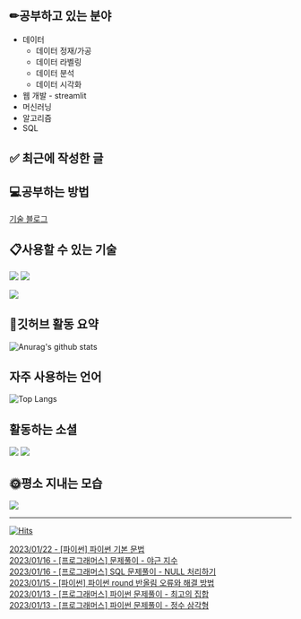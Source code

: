 
## ✏공부하고 있는 분야
* 데이터
  * 데이터 정재/가공
  * 데이터 라벨링
  * 데이터 분석
  * 데이터 시각화
* 웹 개발 - streamlit
* 머신러닝
* 알고리즘
* SQL

## ✅ 최근에 작성한 글

## 💻공부하는 방법
[기술 블로그](https://whdgus928.tistory.com/)

## 📋사용할 수 있는 기술
<img src="https://img.shields.io/badge/Python-gray?style=flat&logo=Python&logoColor=3776AB"> <img src="https://img.shields.io/badge/Java-007396?style=flat&logo=Java&logoColor=white">

<img src="https://img.shields.io/badge/mysql-4479A1?style=flat&logo=mysql&logoColor=white">

## 📃깃허브 활동 요약
![Anurag's github stats](https://github-readme-stats.vercel.app/api?username=whdgus928&show_icons=true&theme=vue )

## 자주 사용하는 언어
![Top Langs](https://github-readme-stats.vercel.app/api/top-langs/?username=whdgus928&layout=compact&theme=vue)

## 활동하는 소셜
<a href="https://career.programmers.co.kr/pr/whdgus928_1461"><img src="https://img.shields.io/badge/-programmers-blue?style=flat"/></a>
<a href="https://whdgus928.tistory.com/"><img src="https://img.shields.io/badge/Tistory-000000?style=flat&logo=tistory&logoColor=white"/></a>

## 🌞평소 지내는 모습
<a href="https://blog.naver.com/whdgus928"><img src="https://img.shields.io/badge/Naver-03C75A?style=flat&logo=naver&logoColor=white"/></a>

***

[![Hits](https://hits.seeyoufarm.com/api/count/incr/badge.svg?url=https%3A%2F%2Fgithub.com%2Fwhdgus928%2Fhit-counter&count_bg=%2379C83D&title_bg=%23555555&icon=&icon_color=%23E7E7E7&title=hits&edge_flat=false)](https://github.com/whdgus928)


[2023/01/22 - [파이썬] 파이썬 기본 문법](https://whdgus928.tistory.com/49) <br/>
[2023/01/16 - [프로그래머스]  문제풀이 - 야근 지수](https://whdgus928.tistory.com/48) <br/>
[2023/01/16 - [프로그래머스] SQL 문제풀이 - NULL 처리하기](https://whdgus928.tistory.com/47) <br/>
[2023/01/15 - [파이썬] 파이썬 round 반올림 오류와 해결 방법](https://whdgus928.tistory.com/46) <br/>
[2023/01/13 - [프로그래머스] 파이썬 문제풀이 - 최고의 집합](https://whdgus928.tistory.com/45) <br/>
[2023/01/13 - [프로그래머스] 파이썬 문제풀이 - 정수 삼각형](https://whdgus928.tistory.com/44) <br/>
